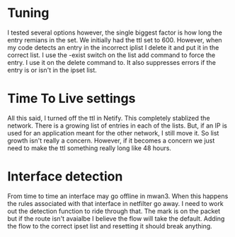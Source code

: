 # Tuning

I tested several options however, the single biggest factor is how long the entry remians in the set. We initially had the ttl set to 600. However, when my code detects an entry in the incorrect iplist I delete it and put it in the correct list. I use the -exist switch on the list add command to force the entry. I use it on the delete command to. It also suppresses errors if the entry is or isn't in the ipset list. 

# Time To Live settings

All this said, I turned off the ttl in Netify. This completely stablized the network. There is a growing list of entries in each of the lists. But, if an IP is used for an application meant for the other network, I still move it. So list growth isn't really a concern. However, if it becomes a concern we just need to make the ttl something really long like 48 hours.

# Interface detection

From time to time an interface may go offline in mwan3. When this happens the rules associated with that interface in netfilter go away. I need to work out the detection function to ride through that. The mark is on the packet but if the route isn't avaialbe I believe the flow will take the default. Adding the flow to the correct ipset list and resetting it should break anything.